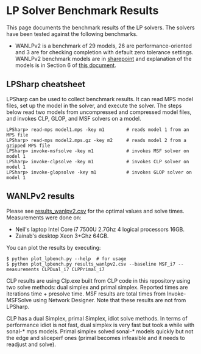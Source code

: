 # LP Solver Benchmark Results

This page documents the benchmark results of the LP solvers. The solvers have
been tested against the following benchmarks.

- WANLPv2 is a benchmark of 29 models, 26 are performance-oriented and 3 are for
  checking completion with default zero tolerance settings. WANLPv2 benchmark
  models are in
  [sharepoint](https://microsoft.sharepoint.com/:f:/t/AzNet_WAN/Eta127_8eHhNsylPOEupNQwB1OwjjRGGPilJtk2cf0sT_Q?e=cYFuIm)
  and explanation of the models is in Section 6 of [this
  document](https://microsoft.sharepoint.com/:b:/t/AzNet_WAN/Ed82YFQIC5xBg5_2ya0Y_bgB5OTmeu9GGMhEyFH6D7AXFg?e=GkPifF).


## LPSharp cheatsheet

LPSharp can be used to collect benchmark results. It can read MPS model files,
set up the model in the solver, and execute the solver. The steps below read two
models from uncompressed and compressed model files, and invokes CLP, GLOP, and
MSF solvers on a model.

```
LPSharp> read-mps model1.mps -key m1        # reads model 1 from an MPS file
LPSharp> read-mps model2.mps.gz -key m2     # reads model 2 from a gzipped MPS file
LPSharp> invoke-msfsolve -key m1            # invokes MSF solver on model 1
LPSharp> invoke-clpsolve -key m1            # invokes CLP solver on model 1
LPSharp> invoke-glopsolve -key m1           # invokes GLOP solver on model 1
```

## WANLPv2 results

Please see [results_wanlpv2.csv](results_wanlpv2.csv) for the optimal values and solve times.
Measurements were done on:

- Neil's laptop Intel Core i7 7500U 2.7Ghz 4 logical processors 16GB.
- Zainab's desktop Xeon 3+Ghz 64GB.

You can plot the results by executing:

```
$ python plot_lpbench.py --help  # for usage
$ python plot_lpbench.py results_wanlpv2.csv --baseline MSF_i7 --measurements CLPDual_i7 CLPPrimal_i7
```

CLP results are using Clp.exe built from CLP code in this repository using two
solve methods: dual simplex and primal simplex. Reported times are iterations
time + presolve time. MSF results are total times from Invoke-MSFSolve using
Network Designer. Note that these results are not from LPSharp.

CLP has a dual Simplex, primal Simplex, idiot solve methods. In terms of
performance idiot is not fast, dual simplex is very fast but took a while with
sonal-* mps models. Primal simplex solved sonal-* models quickly but not the
edge and sliceperf ones (primal becomes infeasible and it needs to readjust and
solve).
